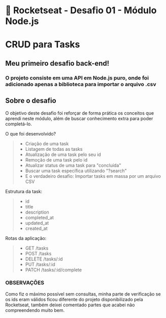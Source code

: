 # 🚀 Rocketseat - Desafio 01 - Módulo Node.js

# CRUD para Tasks

## Meu primeiro desafio back-end!
### O projeto consiste em uma API em Node.js puro, onde foi adicionado apenas a biblioteca para importar o arquivo .csv


## Sobre o desafio
O objetivo deste desafio foi reforçar de forma prática os conceitos que aprendi neste módulo, além de buscar conhecimento extra para poder completá-lo.

O que foi desenvolvido?
> + Criação de uma task
> + Listagem de todas as tasks
> + Atualização de uma task pelo seu id
> + Remoção de uma task pelo id
> + Atualizar status de uma task para "concluída"
> + Buscar uma task específica utilizando "?search"
> + E o verdadeiro desafio: Importar tasks em massa por um arquivo CSV
 
 Estrutura da task:
> + id
> + title
> + description
> + completed_at
> + updated_at
> + created_at

 Rotas da aplicação:
> + GET /tasks
> + POST /tasks
> + DELETE /tasks/:id
> + PUT /tasks/:id
> + PATCH /tasks/:id/complete

### OBSERVAÇÕES
Como fiz o máximo possível sem consultas, minha parte de verificação se os ids eram válidos ficou diferente do projeto disponibilizado pela Rocketseat, também deixei comentado partes que acabei não compreendendo muito bem.
